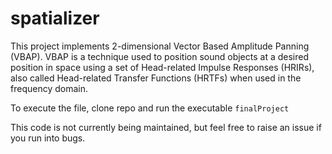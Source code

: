 # spatializer
This project implements 2-dimensional Vector Based Amplitude Panning (VBAP). VBAP is a technique used to position sound objects at a desired position in space using a set of Head-related Impulse Responses (HRIRs), also called Head-related Transfer Functions (HRTFs) when used in the frequency domain.

To execute the file, clone repo and run the executable `finalProject`

This code is not currently being maintained, but feel free to raise an issue if you run into bugs.

